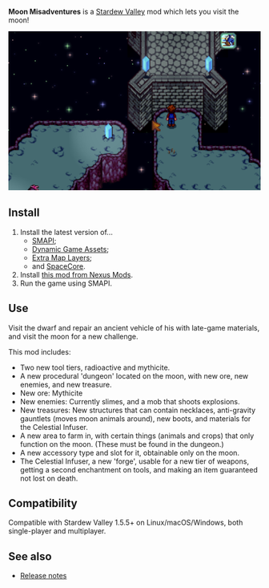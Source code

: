 ﻿**Moon Misadventures** is a [Stardew Valley](http://stardewvalley.net/) mod which lets you visit
the moon!

![](screenshot.png)

## Install
1. Install the latest version of...
   * [SMAPI](https://smapi.io);
   * [Dynamic Game Assets](https://www.nexusmods.com/stardewvalley/mods/9365);
   * [Extra Map Layers](https://www.nexusmods.com/stardewvalley/mods/9633);
   * and [SpaceCore](https://www.nexusmods.com/stardewvalley/mods/1348).
2. Install [this mod from Nexus Mods](http://www.nexusmods.com/stardewvalley/mods/10612).
3. Run the game using SMAPI.

## Use
Visit the dwarf and repair an ancient vehicle of his with late-game materials, and visit the moon
for a new challenge.

This mod includes:
* Two new tool tiers, radioactive and mythicite.
* A new procedural 'dungeon' located on the moon, with new ore, new enemies, and new treasure.
 * New ore: Mythicite
 * New enemies: Currently slimes, and a mob that shoots explosions.
 * New treasures: New structures that can contain necklaces, anti-gravity gauntlets (moves moon animals around),  new boots, and materials for the Celestial Infuser.
* A new area to farm in, with certain things (animals and crops) that only function on the moon. (These must be found in the dungeon.)
* A new accessory type and slot for it, obtainable only on the moon.
* The Celestial Infuser, a new 'forge', usable for a new tier of weapons, getting a second enchantment on tools, and making an item guaranteed not lost on death.

## Compatibility
Compatible with Stardew Valley 1.5.5+ on Linux/macOS/Windows, both single-player and multiplayer.

## See also
* [Release notes](release-notes.md)
